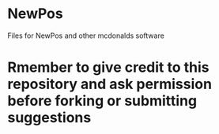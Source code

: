 # NewPos
Files for NewPos and other mcdonalds software
# Rmember to give credit to this repository and ask permission before forking or submitting suggestions 

